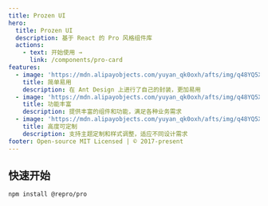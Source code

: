 ```yaml
---
title: Prozen UI
hero:
  title: Prozen UI
  description: 基于 React 的 Pro 风格组件库
  actions:
    - text: 开始使用 →
      link: /components/pro-card      
features:
  - image: 'https://mdn.alipayobjects.com/yuyan_qk0oxh/afts/img/q48YQ5X4ytAAAAAAAAAAAAAAFl94AQBr'
    title: 简单易用
    description: 在 Ant Design 上进行了自己的封装，更加易用
  - image: 'https://mdn.alipayobjects.com/yuyan_qk0oxh/afts/img/q48YQ5X4ytAAAAAAAAAAAAAAFl94AQBr'
    title: 功能丰富
    description: 提供丰富的组件和功能，满足各种业务需求
  - image: 'https://mdn.alipayobjects.com/yuyan_qk0oxh/afts/img/q48YQ5X4ytAAAAAAAAAAAAAAFl94AQBr'
    title: 高度可定制
    description: 支持主题定制和样式调整，适应不同设计需求
footer: Open-source MIT Licensed | © 2017-present
---
```


## 快速开始

```bash
npm install @repro/pro
```











